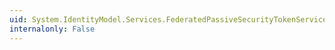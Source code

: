 ```yaml
---
uid: System.IdentityModel.Services.FederatedPassiveSecurityTokenServiceOperations.ProcessSignOutRequest(System.IdentityModel.Services.FederationMessage,System.Security.Claims.ClaimsPrincipal,System.String,System.Web.HttpResponse)
internalonly: False
---
```

